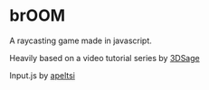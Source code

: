 # brOOM
A raycasting game made in javascript.

Heavily based on a video tutorial series by [3DSage](https://www.youtube.com/@3DSage)

Input.js by [apeltsi](https://github.com/apeltsi)
